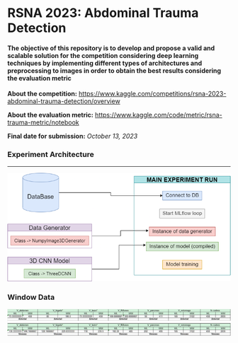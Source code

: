 # RSNA 2023: Abdominal Trauma Detection

#### The objective of this repository is to develop and propose a valid and scalable solution for the competition considering deep learning techniques by implementing different types of architectures and preprocessing to images in order to obtain the best results considering the evaluation metric

**About the competition:** https://www.kaggle.com/competitions/rsna-2023-abdominal-trauma-detection/overview

**About the evaluation metric:** https://www.kaggle.com/code/metric/rsna-trauma-metric/notebook

**Final date for submission:** _October 13, 2023_

### Experiment Architecture
---
!["Imagen de arquitectura de experimentos"](/Flujo_experimentos.png)

### Window Data

!["Imagen de ventanas"](/windows_hu.jpeg)